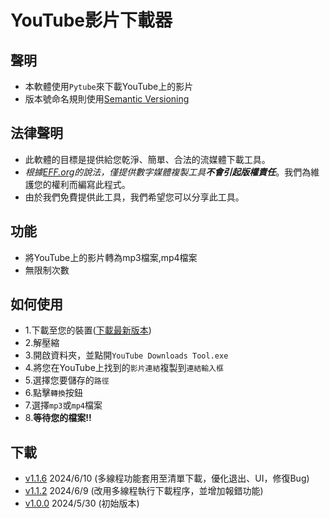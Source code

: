 # YouTube影片下載器
## 聲明
- 本軟體使用`Pytube`來下載YouTube上的影片
- 版本號命名規則使用[Semantic Versioning](https://semver.org/)
## 法律聲明
- 此軟體的目標是提供給您乾淨、簡單、合法的流媒體下載工具。
- *根據[EFF.org](EFF.org)的說法，僅提供數字媒體複製工具**不會引起版權責任***。我們為維護您的權利而編寫此程式。
- 由於我們免費提供此工具，我們希望您可以分享此工具。
## 功能
- 將YouTube上的影片轉為mp3檔案,mp4檔案
- 無限制次數
## 如何使用
- 1.下載至您的裝置([下載最新版本](https://github.com/skywars-noob/Youtube-download-tool/raw/main/YT%20Downloads%20Tools%20v1.1.6.zip))
- 2.解壓縮
- 3.開啟資料夾，並點開`YouTube Downloads Tool.exe`
- 4.將您在YouTube上找到的`影片連結`複製到`連結輸入框`
- 5.選擇您要儲存的`路徑`
- 6.點擊`轉換`按鈕
- 7.選擇`mp3`或`mp4`檔案
- 8.**等待您的檔案!!**
## 下載
- [v1.1.6](https://github.com/skywars-noob/Youtube-download-tool/raw/main/YT%20Downloads%20Tools%20v1.1.6.zip)    2024/6/10 (多線程功能套用至清單下載，優化退出、UI，修復Bug)
- [v1.1.2](https://github.com/skywars-noob/Youtube-download-tool/raw/main/YT%20Downloads%20Tools%20v1.1.2.zip)    2024/6/9  (改用多線程執行下載程序，並增加報錯功能)
- [v1.0.0](https://github.com/skywars-noob/Youtube-download-tool/raw/main/YT%20Downloads%20Tools%20v1.0.0.zip)    2024/5/30 (初始版本)
